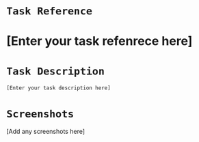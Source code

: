 # `Task Reference`

# [Enter your task refenrece here]

# `Task Description`

` [Enter your task description here] `

# `Screenshots`

[Add any screenshots here]
